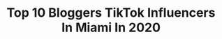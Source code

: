 ---
title: Top 10 Bloggers TikTok Influencers In Miami In 2020
description: >-
  Find top bloggers TikTok influencers in Miami in 2020. Most popular hashtags: #miami #happyathome #florida #dogsoftiktok.
platform: TikTok
profiles:
  - username: "juliasinch23"
    fullname: >-
      Julia❤️
    location: "United States"
    followers: 44742
    engagement: 1074
    commentsToLikes: 0.038616
    id: ck8fb1mhj52v40j78lohbfsaq
    verified: false
    hashtags: "#family, #thailand, #birds, #alcogol"
  - username: "verbalgoldblog"
    fullname: >-
      AdY Meschke
    location: "United States"
    followers: 20379
    engagement: 554
    commentsToLikes: 0.067289
    id: cka0naf70ywy40i78g3x4bae0
    verified: false
    hashtags: "#howtodog, #photo, #miami, #imasavagemom"
  - username: "styleamom"
    fullname: >-
      SherleyMaxine
    location: "United States"
    followers: 28388
    engagement: 1336
    commentsToLikes: 0.033456
    id: ck90vitmr09vb0j78tt0oqecx
    verified: false
    hashtags: "#dancevideo, #relationships, #deltasigmatheta, #hygiene"
  - username: "nytoanywhere"
    fullname: >-
      Lauren McGill
    location: "United States"
    followers: 4290
    engagement: 647
    commentsToLikes: 0.066437
    id: ck8tpyq36qooc0j78w5vxy8ex
    verified: false
    hashtags: "#easyfoodrecipe, #easyfood, #sorbet, #tiktokdogs"
  - username: "corinthsuarez"
    fullname: >-
      corinth
    location: "United States"
    followers: 16925
    engagement: 870
    commentsToLikes: 0.080683
    id: ck8savnk83uov0j787i9leco0
    verified: false
    hashtags: "#beautyinspo, #tiktokrestarea, #motd, #instagramhack"
  - username: "travelsofsarahfay1"
    fullname: >-
      travelsofsarahfay
    location: "United States"
    followers: 9193
    engagement: 501
    commentsToLikes: 0.049587
    id: cka5zuhyboesu0i78ytlkxhyq
    verified: false
    hashtags: "#machupicchu, #orlandolife, #pewpewpew, #sunset"
  - username: "brittanyoldehoff"
    fullname: >-
      Brittany Oldehoff
    location: "United States"
    followers: 108505
    engagement: 406
    commentsToLikes: 0.020508
    id: cka0srmxdmq310i78aakrq2tu
    verified: true
    hashtags: "#copsoftiktok, #cats, #pets, #christmastree"
  - username: "jules_cali"
    fullname: >-
      JulesCali IG
    location: "United States"
    followers: 7540
    engagement: 546
    commentsToLikes: 0.355506
    id: ck7zpa3fio9o40j78h13e4nol
    verified: false
    hashtags: "#caligirl, #quarantineootd, #facechallenge, #dancechallenge"
  - username: "sonyaxsingh"
    fullname: >-
      Sonya Singh
    location: "United States"
    followers: 2064
    engagement: 623
    commentsToLikes: 0.045675
    id: cka6282ooyrpd0i78qpc02mxg
    verified: false
    hashtags: "#photoshop, #pretty, #shootwithiphone, #diyclothes"
  - username: "lissettecalv"
    fullname: >-
      Lissette Calveiro
    location: "United States"
    followers: 13072
    engagement: 675
    commentsToLikes: 0.149728
    id: ck8nbmlabaj9c0j78br8letdk
    verified: true
    hashtags: "#brandcollab, #nycliving, #savagechallenge, #boyfriendcheck"
---